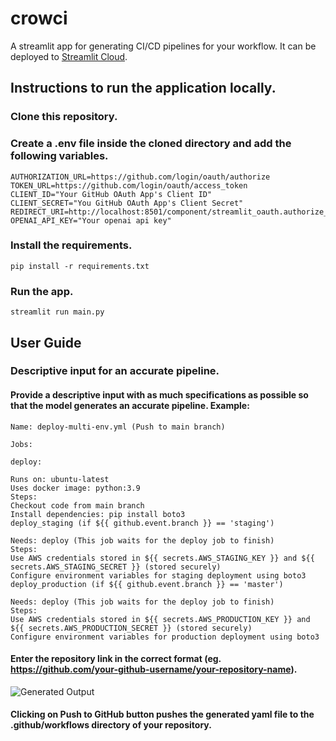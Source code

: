 # crowci

A streamlit app for generating CI/CD pipelines for your workflow. It can be deployed to [Streamlit Cloud](https://streamlit.io/cloud).

## Instructions to run the application locally.
### Clone this repository.
### Create a .env file inside the cloned directory and add the following variables.
    AUTHORIZATION_URL=https://github.com/login/oauth/authorize
    TOKEN_URL=https://github.com/login/oauth/access_token
    CLIENT_ID="Your GitHub OAuth App's Client ID"
    CLIENT_SECRET="You GitHub OAuth App's Client Secret"
    REDIRECT_URI=http://localhost:8501/component/streamlit_oauth.authorize_button/index.html
    OPENAI_API_KEY="Your openai api key"
### Install the requirements.
    pip install -r requirements.txt
### Run the app.
    streamlit run main.py

## User Guide

### Descriptive input for an accurate pipeline.
#### Provide a descriptive input with as much specifications as possible so that the model generates an accurate pipeline. Example:
    Name: deploy-multi-env.yml (Push to main branch)

    Jobs:

    deploy:

    Runs on: ubuntu-latest
    Uses docker image: python:3.9
    Steps:
    Checkout code from main branch
    Install dependencies: pip install boto3
    deploy_staging (if ${{ github.event.branch }} == 'staging')

    Needs: deploy (This job waits for the deploy job to finish)
    Steps:
    Use AWS credentials stored in ${{ secrets.AWS_STAGING_KEY }} and ${{ secrets.AWS_STAGING_SECRET }} (stored securely)
    Configure environment variables for staging deployment using boto3
    deploy_production (if ${{ github.event.branch }} == 'master')

    Needs: deploy (This job waits for the deploy job to finish)
    Steps:
    Use AWS credentials stored in ${{ secrets.AWS_PRODUCTION_KEY }} and ${{ secrets.AWS_PRODUCTION_SECRET }} (stored securely)
    Configure environment variables for production deployment using boto3

#### Enter the repository link in the correct format (eg. https://github.com/your-github-username/your-repository-name).
![Generated Output](https://github.com/gunaworks/crowci/blob/ccj/images/generated_output.png)
#### Clicking on Push to GitHub button pushes the generated yaml file to the .github/workflows directory of your repository.